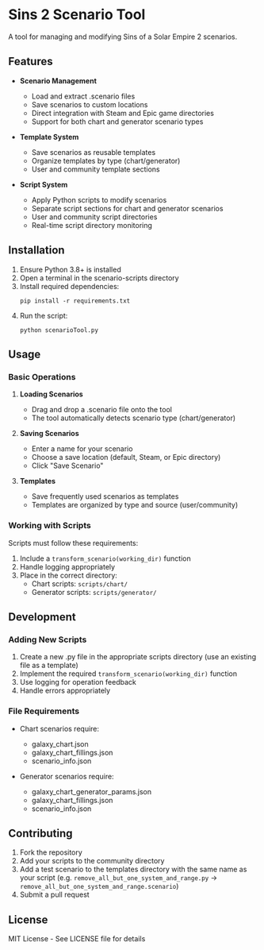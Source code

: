 # Sins 2 Scenario Tool

A tool for managing and modifying Sins of a Solar Empire 2 scenarios.

## Features

- **Scenario Management**
  - Load and extract .scenario files
  - Save scenarios to custom locations
  - Direct integration with Steam and Epic game directories
  - Support for both chart and generator scenario types

- **Template System**
  - Save scenarios as reusable templates
  - Organize templates by type (chart/generator)
  - User and community template sections

- **Script System**
  - Apply Python scripts to modify scenarios
  - Separate script sections for chart and generator scenarios
  - User and community script directories
  - Real-time script directory monitoring

## Installation

1. Ensure Python 3.8+ is installed
2. Open a terminal in the scenario-scripts directory
3. Install required dependencies:
   ```
   pip install -r requirements.txt
   ```
3. Run the script:
   ```
   python scenarioTool.py
   ```


## Usage

### Basic Operations

1. **Loading Scenarios**
   - Drag and drop a .scenario file onto the tool
   - The tool automatically detects scenario type (chart/generator)

2. **Saving Scenarios**
   - Enter a name for your scenario
   - Choose a save location (default, Steam, or Epic directory)
   - Click "Save Scenario"

3. **Templates**
   - Save frequently used scenarios as templates
   - Templates are organized by type and source (user/community)

### Working with Scripts

Scripts must follow these requirements:

1. Include a `transform_scenario(working_dir)` function
2. Handle logging appropriately
3. Place in the correct directory:
   - Chart scripts: `scripts/chart/`
   - Generator scripts: `scripts/generator/`


## Development

### Adding New Scripts

1. Create a new .py file in the appropriate scripts directory (use an existing file as a template)
2. Implement the required `transform_scenario(working_dir)` function
3. Use logging for operation feedback
4. Handle errors appropriately

### File Requirements

- Chart scenarios require:
  - galaxy_chart.json
  - galaxy_chart_fillings.json
  - scenario_info.json

- Generator scenarios require:
  - galaxy_chart_generator_params.json
  - galaxy_chart_fillings.json
  - scenario_info.json

## Contributing

1. Fork the repository
2. Add your scripts to the community directory
3. Add a test scenario to the templates directory with the same name as your script (e.g. `remove_all_but_one_system_and_range.py` -> `remove_all_but_one_system_and_range.scenario`)
4. Submit a pull request

## License

MIT License - See LICENSE file for details